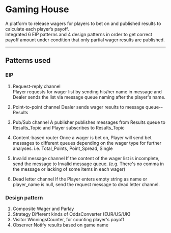 # Gaming House  
A platform to release wagers for players to bet on and published results to calculate each player’s payoff.  
Integrated 6 EIP patterns and 4 design patterns in order to get correct payoff amount under condition that only partial wager results are published.

***
## Patterns used
### EIP
1. Request-reply channel  
	Player requests for wager list by sending his/her name in message and Dealer sends the list via message queue naming after the player's name.

2. Point-to-point channel
	Dealer sends wager results to message queue--Results

3. Pub/Sub channel
	A publisher publishes messages from Results queue to Results_Topic and Player subscribes to Results_Topic

4. Content-based router
	Once a wager is bet on, Player will send bet messages to different queues depending on the wager type for further analyses. i.e. Total_Points, Point_Spread, Single

5. Invalid message channel
	If the content of the wager list is incomplete, send the message to Invalid message queue. (e.g. There's no comma in the message or lacking of some items in each wager)

6. Dead letter channel
	If the Player enters empty string as name or player_name is null, send the request message to dead letter channel.

### Design pattern
1. Composite
	Wager and Parlay
2. Strategy
	Different kinds of OddsConverter (EUR/US/UK)
3. Visitor
	WinningsCounter, for counting player's payoff
4. Observer
	Notify results based on game name